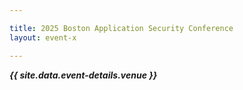```yaml
---

title: 2025 Boston Application Security Conference
layout: event-x

---
```


<!-- rebuild 15 -->

***{{ site.data.event-details.venue }}***

<!-- {{ site.data.event-details.pitch | markdownify }} -->



